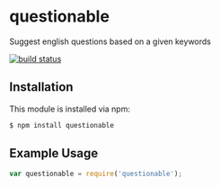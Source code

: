 # questionable

Suggest english questions based on a given keywords

[![build status](https://secure.travis-ci.org/eugeneware/questionable.png)](http://travis-ci.org/eugeneware/questionable)

## Installation

This module is installed via npm:

``` bash
$ npm install questionable
```

## Example Usage

``` js
var questionable = require('questionable');
```
